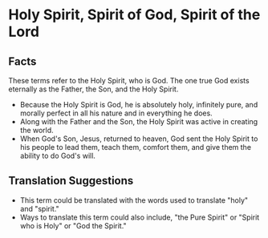 # Holy Spirit, Spirit of God, Spirit of the Lord

## Facts

These terms refer to the Holy Spirit, who is God. The one true God exists eternally as the Father, the Son, and the Holy Spirit.

* Because the Holy Spirit is God, he is absolutely holy, infinitely pure, and morally perfect in all his nature and in everything he does.
* Along with the Father and the Son, the Holy Spirit was active in creating the world.
* When God's Son, Jesus, returned to heaven, God sent the Holy Spirit to his people to lead them, teach them, comfort them, and give them the ability to do God's will.


## Translation Suggestions



* This term could be translated with the words used to translate "holy" and "spirit."
* Ways to translate this term could also include, "the Pure Spirit" or "Spirit who is Holy" or "God the Spirit."
